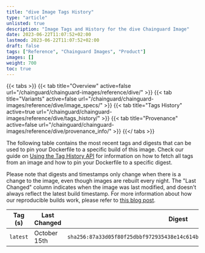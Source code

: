 ```yaml
---
title: "dive Image Tags History"
type: "article"
unlisted: true
description: "Image Tags and History for the dive Chainguard Image"
date: 2023-06-22T11:07:52+02:00
lastmod: 2023-06-22T11:07:52+02:00
draft: false
tags: ["Reference", "Chainguard Images", "Product"]
images: []
weight: 700
toc: true
---
```


{{< tabs >}}
{{< tab title="Overview" active=false url="/chainguard/chainguard-images/reference/dive/" >}}
{{< tab title="Variants" active=false url="/chainguard/chainguard-images/reference/dive/image_specs/" >}}
{{< tab title="Tags History" active=true url="/chainguard/chainguard-images/reference/dive/tags_history/" >}}
{{< tab title="Provenance" active=false url="/chainguard/chainguard-images/reference/dive/provenance_info/" >}}
{{</ tabs >}}

The following table contains the most recent tags and digests that can be used to pin your Dockerfile to a specific build of this image. Check our guide on [Using the Tag History API](/chainguard/chainguard-images/using-the-tag-history-api/) for information on how to fetch all tags from an image and how to pin your Dockerfile to a specific digest.

Please note that digests and timestamps only change when there is a change to the image, even though images are rebuilt every night. The "Last Changed" column indicates when the image was last modified, and doesn't always reflect the latest build timestamp. For more information about how our reproducible builds work, please refer to [this blog post](https://www.chainguard.dev/unchained/reproducing-chainguards-reproducible-image-builds).

| Tag (s)   | Last Changed | Digest                                                                    |
|-----------|--------------|---------------------------------------------------------------------------|
|  `latest` | October 15th | `sha256:87a33d05f80f25dbbf972935438e14c614bb875bad61622cb001d47b001afa58` |

